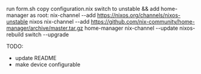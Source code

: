 run form.sh
copy configuration.nix
switch to unstable && add home-manager
as root:
  nix-channel --add https://nixos.org/channels/nixos-unstable nixos
  nix-channel --add https://github.com/nix-community/home-manager/archive/master.tar.gz home-manager
  nix-channel --update
  nixos-rebuild switch --upgrade

TODO:
- update README
- make device configurable
